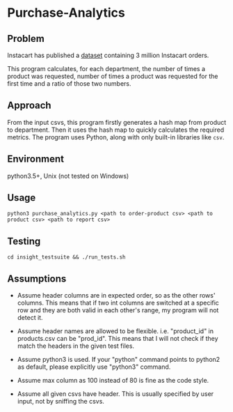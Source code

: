# Purchase-Analytics

## Problem

Instacart has published a [dataset](https://www.instacart.com/datasets/grocery-shopping-2017) containing 3 million Instacart orders.

This program calculates, for each department, the number of times a product was requested, number of times a product was requested for the first time and a ratio of those two numbers.

## Approach

From the input csvs, this program firstly generates a hash map from product to department. Then it uses the hash map to quickly calculates the required metrics. The program uses Python, along with only built-in libraries like `csv`.

## Environment

python3.5+, Unix (not tested on Windows)

## Usage

`python3 purchase_analytics.py <path to order-product csv> <path to product csv> <path to report csv>`

## Testing

`cd insight_testsuite && ./run_tests.sh`

## Assumptions

- Assume header columns are in expected order, so as the other rows' columns. This means that if two int columns are switched at a specific row and they are both valid in each other's range, my program will not detect it.

- Assume header names are allowed to be flexible. i.e. "product_id" in products.csv can be "prod_id". This means that I will not check if they match the headers in the given test files.

- Assume python3 is used. If your "python" command points to python2 as default, please explicitly use "python3" command.

- Assume max column as 100 instead of 80 is fine as the code style.

- Assume all given csvs have header. This is usually specified by user input, not by sniffing the csvs.
